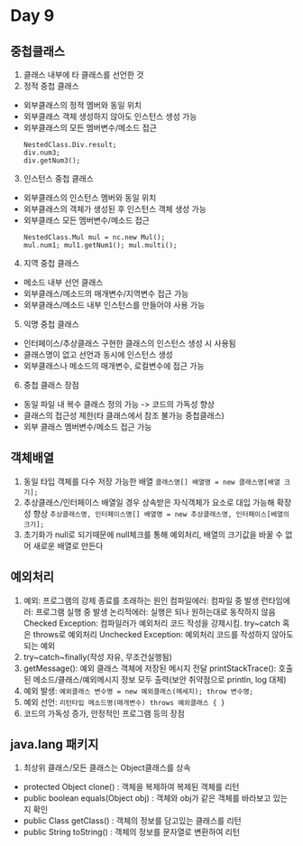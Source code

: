 # Day 9
## 중첩클래스
1. 클래스 내부에 타 클래스를 선언한 것
2. 정적 중첩 클래스
  - 외부클래스의 정적 멤버와 동일 위치
  - 외부클래스 객체 생성하지 않아도 인스턴스 생성 가능
  - 외부클래스의 모든 멤버변수/메소드 접근
    ``` NestedClass.Div div = new NestedClass.Div();
    NestedClass.Div.result;
    div.num3; 
    div.getNum3(); 
3. 인스턴스 중첩 클래스
  - 외부클래스의 인스턴스 멤버와 동일 위치
  - 외부클래스의 객체가 생성된 후 인스턴스 객체 생성 가능
  - 외부클래스 모든 멤버변수/메소드 접근
    ```   NestedClass nc = new NestedClass();
    NestedClass.Mul mul = nc.new Mul();
    mul.num1; mul1.getNum1(); mul.multi();
4. 지역 중첩 클래스
  - 메소드 내부 선언 클래스
  - 외부클래스/메소드의 매개변수/지역변수 접근 가능
  - 외부클래스/메소드 내부 인스턴스를 만들어야 사용 가능
5. 익명 중첩 클래스
  - 인터페이스/추상클래스 구현한 클래스의 인스턴스 생성 시 사용됨
  - 클래스명이 없고 선언과 동시에 인스턴스 생성
  - 외부클래스나 메소드의 매개변수, 로컬변수에 접근 가능
6. 중첩 클래스 장점
  - 동일 파일 내 복수 클래스 정의 가능 -> 코드의 가독성 향상
  - 클래스의 접근성 제한(타 클래스에서 참조 불가능 중첩클래스)
  - 외부 클래스 멤버변수/메소드 접근 가능

## 객체배열
1. 동일 타입 객체를 다수 저장 가능한 배열
   `클래스명[] 배열명 = new 클래스명[배열 크기];`</br>
2. 추상클래스/인터페이스 배열일 경우 상속받은 자식객체가 요소로 대입 가능해 확장성 향상
   `추상클래스명, 인터페이스명[] 배열명 = new 추상클래스명, 인터페이스[배열의 크기];`</br>
3. 초기화가 null로 되기때문에 null체크를 통해 예외처리, 배열의 크기값을 바꿀 수 없어 새로운 배열로 만든다

## 예외처리
1. 예외: 프로그램의 강제 종료를 초래하는 원인
   컴파일에러: 컴파일 중 발생
   런타임에러: 프로그램 실행 중 발생
   논리적에러: 실행은 되나 원하는대로 동작하지 않음
   Checked Exception: 컴파일러가 예외처리 코드 작성을 강제시킴. try~catch 혹은 throws로 예외처리
   Unchecked Exception: 예외처리 코드를 작성하지 않아도 되는 예외
2. try~catch~finally(작성 자유, 무조건실행됨)
3. getMessage(): 예외 클래스 객체에 저장된 메시지 전달
   printStackTrace(): 호출된 메소드/클래스/예외메시지 정보 모두 출력(보안 취약점으로 println, log 대체)
4. 예외 발생: `예외클래스 변수명 = new 예외클래스(메세지); throw 변수명;` </br>
5. 예외 선언: `리턴타입 메소드명(매개변수) throws 예외클래스 { }` </br>
6. 코드의 가독성 증가, 안정적인 프로그램 등의 장점

## java.lang 패키지
1. 최상위 클래스/모든 클래스는 Object클래스를 상속
  - protected Object clone() : 객체을 복제하여 복제된 객체를 리턴
  - public boolean equals(Object obj) : 객체와 obj가 같은 객체를 바라보고 있는지 확인
  - public Class getClass() : 객체의 정보를 담고있는 클래스를 리턴
  - public String toString() : 객체의 정보를 문자열로 변환하여 리턴
